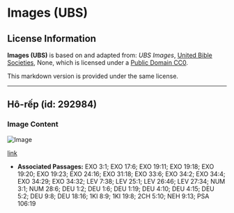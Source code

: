 # Images (UBS)

## License Information

**Images (UBS)** is based on and adapted from: _UBS Images_, [United Bible Societies](https://unitedbiblesocieties.org/), None, which is licensed under a [Public Domain CC0](https://creativecommons.org/public-domain/cc0/).

This markdown version is provided under the same license.



--------------------------------

## Hô-rếp (id: 292984)

### Image Content

![Image](https://cdn.aquifer.bible/aquifer-content/resources/Media/WEB-0302_horeb.jpg)

[link](https://cdn.aquifer.bible/aquifer-content/resources/Media/WEB-0302_horeb.jpg)

* **Associated Passages:** EXO 3:1; EXO 17:6; EXO 19:11; EXO 19:18; EXO 19:20; EXO 19:23; EXO 24:16; EXO 31:18; EXO 33:6; EXO 34:2; EXO 34:4; EXO 34:29; EXO 34:32; LEV 7:38; LEV 25:1; LEV 26:46; LEV 27:34; NUM 3:1; NUM 28:6; DEU 1:2; DEU 1:6; DEU 1:19; DEU 4:10; DEU 4:15; DEU 5:2; DEU 9:8; DEU 18:16; 1KI 8:9; 1KI 19:8; 2CH 5:10; NEH 9:13; PSA 106:19

